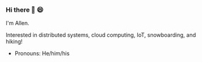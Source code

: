 ### Hi there 👋 😄

I'm Allen.

Interested in distributed systems, cloud computing, IoT, snowboarding, and hiking!

- Pronouns: He/him/his

<!--
**allenmqcymp/allenmqcymp** is a ✨ _special_ ✨ repository because its `README.md` (this file) appears on your GitHub profile.

Here are some ideas to get you started:

- 🔭 I’m currently working on ...
- 🌱 I’m currently learning ...
- 👯 I’m looking to collaborate on ...
-  I’m looking for help with ...
- 💬 Ask me about ...
- 📫 How to reach me: ...

- ⚡ Fun fact: ...
-->
